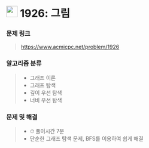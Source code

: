 # <img src="https://d2gd6pc034wcta.cloudfront.net/tier/10.svg" width="30">  1926: 그림

### 문제 링크

> https://www.acmicpc.net/problem/1926



### 알고리즘 분류

>- 그래프 이론
>- 그래프 탐색
>- 깊이 우선 탐색
>- 너비 우선 탐색



### 문제 및 해결

>- ⏱ 풀이시간 7분
>- 단순한 그래프 탐색 문제, BFS를 이용하여 쉽게 해결
